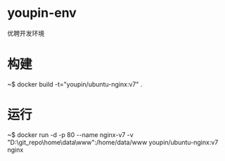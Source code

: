 # youpin-env
优聘开发环境



# 构建 
~$ docker build -t="youpin/ubuntu-nginx:v7" .


# 运行
~$ docker run -d -p 80 --name nginx-v7 -v "D:\git_repo\home\data\www":/home/data/www youpin/ubuntu-nginx:v7 nginx




